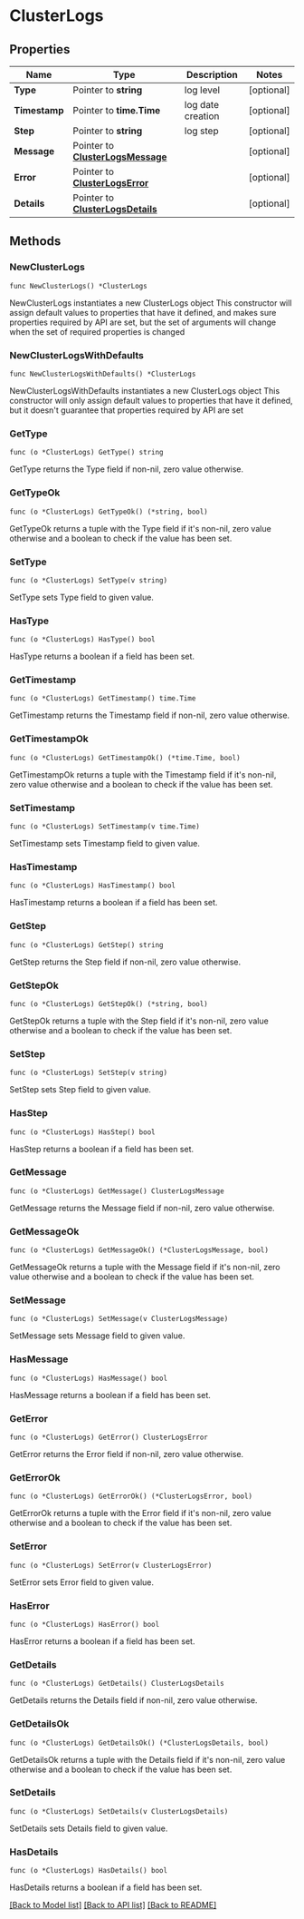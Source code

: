 # ClusterLogs

## Properties

Name | Type | Description | Notes
------------ | ------------- | ------------- | -------------
**Type** | Pointer to **string** | log level | [optional] 
**Timestamp** | Pointer to **time.Time** | log date creation | [optional] 
**Step** | Pointer to **string** | log step | [optional] 
**Message** | Pointer to [**ClusterLogsMessage**](ClusterLogsMessage.md) |  | [optional] 
**Error** | Pointer to [**ClusterLogsError**](ClusterLogsError.md) |  | [optional] 
**Details** | Pointer to [**ClusterLogsDetails**](ClusterLogsDetails.md) |  | [optional] 

## Methods

### NewClusterLogs

`func NewClusterLogs() *ClusterLogs`

NewClusterLogs instantiates a new ClusterLogs object
This constructor will assign default values to properties that have it defined,
and makes sure properties required by API are set, but the set of arguments
will change when the set of required properties is changed

### NewClusterLogsWithDefaults

`func NewClusterLogsWithDefaults() *ClusterLogs`

NewClusterLogsWithDefaults instantiates a new ClusterLogs object
This constructor will only assign default values to properties that have it defined,
but it doesn't guarantee that properties required by API are set

### GetType

`func (o *ClusterLogs) GetType() string`

GetType returns the Type field if non-nil, zero value otherwise.

### GetTypeOk

`func (o *ClusterLogs) GetTypeOk() (*string, bool)`

GetTypeOk returns a tuple with the Type field if it's non-nil, zero value otherwise
and a boolean to check if the value has been set.

### SetType

`func (o *ClusterLogs) SetType(v string)`

SetType sets Type field to given value.

### HasType

`func (o *ClusterLogs) HasType() bool`

HasType returns a boolean if a field has been set.

### GetTimestamp

`func (o *ClusterLogs) GetTimestamp() time.Time`

GetTimestamp returns the Timestamp field if non-nil, zero value otherwise.

### GetTimestampOk

`func (o *ClusterLogs) GetTimestampOk() (*time.Time, bool)`

GetTimestampOk returns a tuple with the Timestamp field if it's non-nil, zero value otherwise
and a boolean to check if the value has been set.

### SetTimestamp

`func (o *ClusterLogs) SetTimestamp(v time.Time)`

SetTimestamp sets Timestamp field to given value.

### HasTimestamp

`func (o *ClusterLogs) HasTimestamp() bool`

HasTimestamp returns a boolean if a field has been set.

### GetStep

`func (o *ClusterLogs) GetStep() string`

GetStep returns the Step field if non-nil, zero value otherwise.

### GetStepOk

`func (o *ClusterLogs) GetStepOk() (*string, bool)`

GetStepOk returns a tuple with the Step field if it's non-nil, zero value otherwise
and a boolean to check if the value has been set.

### SetStep

`func (o *ClusterLogs) SetStep(v string)`

SetStep sets Step field to given value.

### HasStep

`func (o *ClusterLogs) HasStep() bool`

HasStep returns a boolean if a field has been set.

### GetMessage

`func (o *ClusterLogs) GetMessage() ClusterLogsMessage`

GetMessage returns the Message field if non-nil, zero value otherwise.

### GetMessageOk

`func (o *ClusterLogs) GetMessageOk() (*ClusterLogsMessage, bool)`

GetMessageOk returns a tuple with the Message field if it's non-nil, zero value otherwise
and a boolean to check if the value has been set.

### SetMessage

`func (o *ClusterLogs) SetMessage(v ClusterLogsMessage)`

SetMessage sets Message field to given value.

### HasMessage

`func (o *ClusterLogs) HasMessage() bool`

HasMessage returns a boolean if a field has been set.

### GetError

`func (o *ClusterLogs) GetError() ClusterLogsError`

GetError returns the Error field if non-nil, zero value otherwise.

### GetErrorOk

`func (o *ClusterLogs) GetErrorOk() (*ClusterLogsError, bool)`

GetErrorOk returns a tuple with the Error field if it's non-nil, zero value otherwise
and a boolean to check if the value has been set.

### SetError

`func (o *ClusterLogs) SetError(v ClusterLogsError)`

SetError sets Error field to given value.

### HasError

`func (o *ClusterLogs) HasError() bool`

HasError returns a boolean if a field has been set.

### GetDetails

`func (o *ClusterLogs) GetDetails() ClusterLogsDetails`

GetDetails returns the Details field if non-nil, zero value otherwise.

### GetDetailsOk

`func (o *ClusterLogs) GetDetailsOk() (*ClusterLogsDetails, bool)`

GetDetailsOk returns a tuple with the Details field if it's non-nil, zero value otherwise
and a boolean to check if the value has been set.

### SetDetails

`func (o *ClusterLogs) SetDetails(v ClusterLogsDetails)`

SetDetails sets Details field to given value.

### HasDetails

`func (o *ClusterLogs) HasDetails() bool`

HasDetails returns a boolean if a field has been set.


[[Back to Model list]](../README.md#documentation-for-models) [[Back to API list]](../README.md#documentation-for-api-endpoints) [[Back to README]](../README.md)


